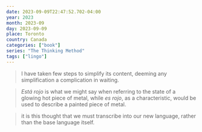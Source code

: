 ```yaml
---
date: 2023-09-09T22:47:52.702-04:00
year: 2023
month: 2023-09
day: 2023-09-09
place: Toronto
country: Canada
categories: ["book"]
series: "The Thinking Method"
tags: ["lingo"]
---
```

> I have taken few steps to simplify its content, deeming any simplification a complication in waiting.

> *Está rojo* is what we might say when referring to the state of a glowing hot piece of metal, while *es rojo*, as a characteristic, would be used to describe a painted piece of metal. 

> it is this thought that we must transcribe into our new language, rather than the base language itself.
